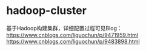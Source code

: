 # hadoop-cluster
基于Hadoop构建集群，详细配置过程可见Blog：
https://www.cnblogs.com/liguochun/p/9471959.html
https://www.cnblogs.com/liguochun/p/9483898.html
